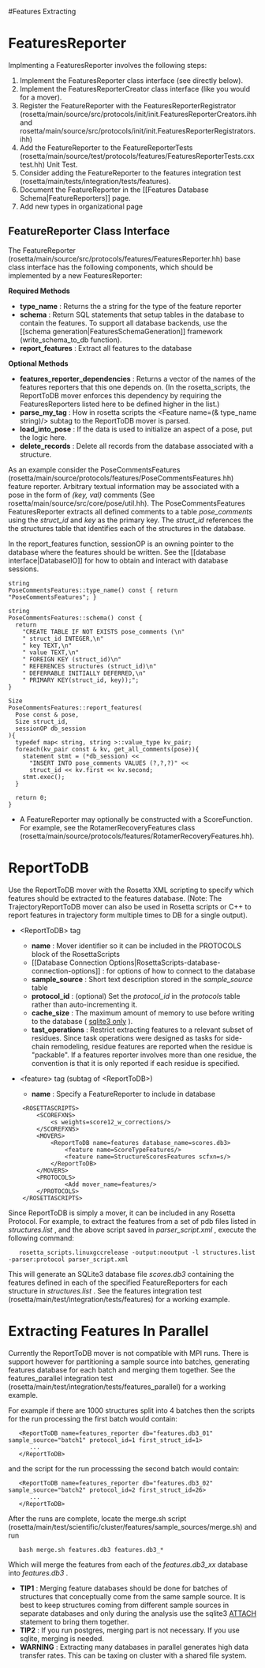#Features Extracting

FeaturesReporter
================

Implmenting a FeaturesReporter involves the following steps:

1.  Implement the FeaturesReporter class interface (see directly below).
2.  Implement the FeaturesReporterCreator class interface (like you would for a mover).
3.  Register the FeatureReporter with the FeaturesReporterRegistrator (rosetta/main/source/src/protocols/init/init.FeaturesReporterCreators.ihh and rosetta/main/source/src/protocols/init/init.FeaturesReporterRegistrators.ihh)
4.  Add the FeatureReporter to the FeatureReporterTests (rosetta/main/source/test/protocols/features/FeaturesReporterTests.cxxtest.hh) Unit Test.
5.  Consider adding the FeatureReporter to the features integration test (rosetta/main/tests/integration/tests/features).
6.  Document the FeatureReporter in the [[Features Database Schema|FeatureReporters]] page.
7.  Add new types in <FeatureReporters> organizational page

FeatureReporter Class Interface
-------------------------------

The FeatureReporter (rosetta/main/source/src/protocols/features/FeaturesReporter.hh) base class interface has the following components, which should be implemented by a new FeaturesReporter:

**Required Methods**

-   **type\_name** : Returns the a string for the type of the feature reporter
-   **schema** : Return SQL statements that setup tables in the database to contain the features. To support all database backends, use the [[schema generation|FeaturesSchemaGeneration]] framework (write\_schema\_to\_db function).
-   **report\_features** : Extract all features to the database

**Optional Methods**

-   **features\_reporter\_dependencies** : Returns a vector of the names of the features reporters that this one depends on. (In the rosetta\_scripts, the ReportToDB mover enforces this dependency by requiring the FeaturesReporters listed here to be defined higher in the list.)
-   **parse\_my\_tag** : How in rosetta scripts the \<Feature name=(& type\_name string)/\> subtag to the ReportToDB mover is parsed.
-   **load\_into\_pose** : If the data is used to initialize an aspect of a pose, put the logic here.
-   **delete\_records** : Delete all records from the database associated with a structure.

As an example consider the PoseCommentsFeatures (rosetta/main/source/protocols/features/PoseCommentsFeatures.hh) feature reporter. Arbitrary textual information may be associated with a pose in the form of *(key, val)* comments (See rosetta/main/source/src/core/pose/util.hh). The PoseCommentsFeatures FeaturesReporter extracts all defined comments to a table *pose\_comments* using the *struct\_id* and *key* as the primary key. The *struct\_id* references the the structures table that identifies each of the structures in the database.

In the report\_features function, sessionOP is an owning pointer to the database where the features should be written. See the [[database interface|DatabaseIO]] for how to obtain and interact with database sessions.

    string
    PoseCommentsFeatures::type_name() const { return "PoseCommentsFeatures"; }

    string
    PoseCommentsFeatures::schema() const {
      return
        "CREATE TABLE IF NOT EXISTS pose_comments (\n"
        " struct_id INTEGER,\n"
        " key TEXT,\n"
        " value TEXT,\n"
        " FOREIGN KEY (struct_id)\n"
        " REFERENCES structures (struct_id)\n"
        " DEFERRABLE INITIALLY DEFERRED,\n"
        " PRIMARY KEY(struct_id, key));";
    }

    Size
    PoseCommentsFeatures::report_features(
      Pose const & pose,
      Size struct_id,
      sessionOP db_session
    ){  
      typedef map< string, string >::value_type kv_pair;
      foreach(kv_pair const & kv, get_all_comments(pose)){
        statement stmt = (*db_session) <<
          "INSERT INTO pose_comments VALUES (?,?,?)" <<
          struct_id << kv.first << kv.second;
        stmt.exec();
      }
      
      return 0;
    }

-   A FeatureReporter may optionally be constructed with a ScoreFunction. For example, see the RotamerRecoveryFeatures class (rosetta/main/source/protocols/features/RotamerRecoveryFeatures.hh).

ReportToDB
==========

Use the ReportToDB mover with the Rosetta XML scripting to specify which features should be extracted to the features database. (Note: The TrajectoryReportToDB mover can also be used in Rosetta scripts or C++ to report features in trajectory form multiple times to DB for a single output).

-   \<ReportToDB\> tag
    -   **name** : Mover identifier so it can be included in the PROTOCOLS block of the RosettaScripts
    -   [[Database Connection Options|RosettaScripts-database-connection-options]] : for options of how to connect to the database
    -   **sample\_source** : Short text description stored in the *sample\_source* table
    -   **protocol\_id** : (optional) Set the *protocol\_id* in the *protocols* table rather than auto-incrementing it.
    -   **cache\_size** : The maximum amount of memory to use before writing to the database ( [sqlite3 only](http://www.sqlite.org/pragma.html#pragma_cache_size) ).
    -   **tast\_operations** : Restrict extracting features to a relevant subset of residues. Since task operations were designed as tasks for side-chain remodeling, residue features are reported when the residue is "packable". If a features reporter involves more than one residue, the convention is that it is only reported if each residue is specified.

-   \<feature\> tag (subtag of \<ReportToDB\>)
    -   **name** : Specify a FeatureReporter to include in database

<!-- -->

        <ROSETTASCRIPTS>
            <SCOREFXNS>
                <s weights=score12_w_corrections/>
            </SCOREFXNS>
            <MOVERS>
                <ReportToDB name=features database_name=scores.db3>
                    <feature name=ScoreTypeFeatures/>
                    <feature name=StructureScoresFeatures scfxn=s/>
                </ReportToDB>
            </MOVERS>
            <PROTOCOLS>
                    <Add mover_name=features/>
            </PROTOCOLS>
        </ROSETTASCRIPTS>

Since ReportToDB is simply a mover, it can be included in any Rosetta Protocol. For example, to extract the features from a set of pdb files listed in *structures.list* , and the above script saved in *parser\_script.xml* , execute the following command:

       rosetta_scripts.linuxgccrelease -output:nooutput -l structures.list -parser:protocol parser_script.xml

This will generate an SQLite3 database file *scores.db3* containing the features defined in each of the specified FeatureReporters for each structure in *structures.list* . See the features integration test (rosetta/main/test/integration/tests/features) for a working example.

Extracting Features In Parallel
===============================

Currently the ReportToDB mover is not compatible with MPI runs. There is support however for partitioning a sample source into batches, generating features database for each batch and merging them together. See the features\_parallel integration test (rosetta/main/test/integration/tests/features_parallel) for a working example.

For example if there are 1000 structures split into 4 batches then the scripts for the run processing the first batch would contain:

       <ReportToDB name=features_reporter db="features.db3_01" sample_source="batch1" protocol_id=1 first_struct_id=1>
          ...
       </ReportToDB>

and the script for the run processsing the second batch would contain:

       <ReportToDB name=features_reporter db="features.db3_02" sample_source="batch2" protocol_id=2 first_struct_id=26>
          ...
       </ReportToDB>

After the runs are complete, locate the merge.sh script (rosetta/main/test/scientific/cluster/features/sample_sources/merge.sh) and run

       bash merge.sh features.db3 features.db3_*

Which will merge the features from each of the *features.db3\_xx* database into *features.db3* .

-   **TIP1** : Merging feature databases should be done for batches of structures that conceptually come from the same sample source. It is best to keep structures coming from different sample sources in separate databases and only during the analysis use the sqlite3 [ATTACH](http://www.sqlite.org/lang_attach.html) statement to bring them together.
-   **TIP2** : If you run postgres, merging part is not necessary. If you use sqlite, merging is needed.
-   **WARNING** : Extracting many databases in parallel generates high data transfer rates. This can be taxing on cluster with a shared file system.

